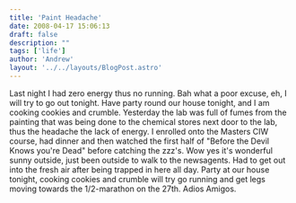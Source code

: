 ```yaml
---
title: 'Paint Headache'
date: 2008-04-17 15:06:13
draft: false
description: ""
tags: ['life']
author: 'Andrew'
layout: '../../layouts/BlogPost.astro'
---
```


Last night I had zero energy thus no running. Bah what a poor excuse, eh, I will try to go out tonight. Have party round our house tonight, and I am cooking cookies and crumble. Yesterday the lab was full of fumes from the painting that was being done to the chemical stores next door to the lab, thus the headache the lack of energy. I enrolled onto the Masters CIW course, had dinner and then watched the first half of "Before the Devil Knows you're Dead" before catching the zzz's. Wow yes it's wonderful sunny outside, just been outside to walk to the newsagents. Had to get out into the fresh air after being trapped in here all day. Party at our house tonight, cooking cookies and crumble will try go running and get legs moving towards the 1/2-marathon on the 27th. Adios Amigos.
